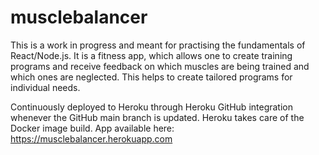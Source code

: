 # musclebalancer

This is a work in progress and meant for practising the fundamentals of React/Node.js. 
It is a fitness app, which allows one to create training programs and receive feedback on which muscles are being trained and which ones are neglected.  This helps to create tailored programs for individual needs.  

Continuously deployed to Heroku through Heroku GitHub integration whenever the GitHub main branch is updated. Heroku takes care of the Docker image build.
App available here: https://musclebalancer.herokuapp.com

